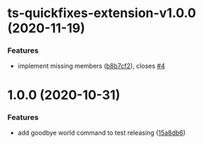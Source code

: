 # ts-quickfixes-extension-v1.0.0 (2020-11-19)


### Features

* implement missing members ([b8b7cf2](https://github.com/tamj0rd2/ts-quickfixes/commit/b8b7cf2329a2be4c008d2c0ae50e66c6b4789ed1)), closes [#4](https://github.com/tamj0rd2/ts-quickfixes/issues/4)

# 1.0.0 (2020-10-31)


### Features

* add goodbye world command to test releasing ([15a8db6](https://github.com/tamj0rd2/ts-quickfixes/commit/15a8db6b561df6d0800dc08ec6aa02026ee9d527))
